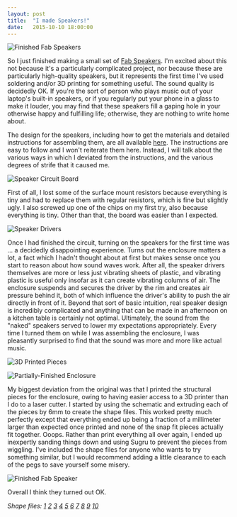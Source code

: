 ```yaml
---
layout: post
title:  "I made Speakers!"
date:   2015-10-10 18:00:00
---
```


![Finished Fab Speakers](http://{{site.url}}/assets/20151010_finished.jpg)

So I just finished making a small set of [Fab Speakers](http://diy-devices.com/devices/speakers/). I'm excited about this not because it's a particularly complicated project, nor because these are particularly high-quality speakers, but it represents the first time I've used soldering and/or 3D printing for something useful. The sound quality is decidedly OK. If you're the sort of person who plays music out of your laptop's built-in speakers, or if you regularly put your phone in a glass to make it louder, you may find that these speakers fill a gaping hole in your otherwise happy and fulfilling life; otherwise, they are nothing to write home about.

<!--more-->

The design for the speakers, including how to get the materials and detailed instructions for assembling them, are all available [here](http://diy-devices.com/devices/speakers/making-the-speakers/). The instructions are easy to follow and I won't reiterate them here. Instead, I will talk about the various ways in which I deviated from the instructions, and the various degrees of strife that it caused me.

![Speaker Circuit Board](http://{{site.url}}/assets/20151010_board.jpg)

First of all, I lost some of the surface mount resistors because everything is tiny and had to replace them with regular resistors, which is fine but slightly ugly. I also screwed up one of the chips on my first try, also because everything is tiny. Other than that, the board was easier than I expected.

![Speaker Drivers](http://{{site.url}}/assets/20151010_drivers.jpg)

Once I had finished the circuit, turning on the speakers for the first time was ... a decidedly disappointing experience. Turns out the enclosure matters a lot, a fact which I hadn't thought about at first but makes sense once you start to reason about how sound waves work. After all, the speaker drivers themselves are more or less just vibrating sheets of plastic, and vibrating plastic is useful only insofar as it can create vibrating columns of air. The enclosure suspends and secures the driver by the rim and creates air pressure behind it, both of which influence the driver's ability to push the air directly in front of it. Beyond that sort of basic intuition, real speaker design is incredibly complicated and anything that can be made in an afternoon on a kitchen table is certainly not optimal. Ultimately, the sound from the "naked" speakers served to lower my expectations appropriately. Every time I turned them on while I was assembling the enclosure, I was pleasantly surprised to find that the sound was more and more like actual music.

![3D Printed Pieces](http://{{site.url}}/assets/20151010_printed.jpg)

![Partially-Finished Enclosure](http://{{site.url}}/assets/20151010_assembled.jpg)

My biggest deviation from the original was that I printed the structural pieces for the enclosure, owing to having easier access to a 3D printer than I do to a laser cutter. I started by using the schematic and extruding each of the pieces by 6mm to create the shape files. This worked pretty much perfectly except that everything ended up being a fraction of a millimeter larger than expected once printed and none of the snap fit pieces actually fit together. Ooops. Rather than print everything all over again, I ended up inexpertly sanding things down and using Sugru to prevent the pieces from wiggling. I've included the shape files for anyone who wants to try something similar, but I would recommend adding a little clearance to each of the pegs to save yourself some misery.

![Finished Fab Speaker](http://{{site.url}}/assets/20151010_onespeaker.jpg)

Overall I think they turned out OK.

*Shape files:
[1](http://{{site.url}}/assets/speaker_part1.stl)
[2](http://{{site.url}}/assets/speaker_part2.stl)
[3](http://{{site.url}}/assets/speaker_part3.stl)
[4](http://{{site.url}}/assets/speaker_part4.stl)
[5](http://{{site.url}}/assets/speaker_part5.stl)
[6](http://{{site.url}}/assets/speaker_part6.stl)
[7](http://{{site.url}}/assets/speaker_part7.stl)
[8](http://{{site.url}}/assets/speaker_part8.stl)
[9](http://{{site.url}}/assets/speaker_part9.stl)
[10](http://{{site.url}}/assets/speaker_part10.stl)*

